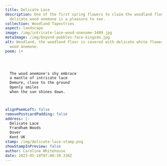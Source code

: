 ```yaml
---
title: Delicate Lace
description: One of the first spring flowers to claim the woodland floor, the
  delicate wood anemone is a pleasure to see.
collection: Woodland Tapestries
aspect: landscape
image: /img/intricate-lace-wood-anenome-3409.jpg
metaImage: /img/beyond-pebbles-face-kingsdo.jpg
alt: Woodland, the woodland floor is covered with delicate white flowers, the
  wood anemone.
poem: |+
  



  The wood anemone's shy embrace
  a mantle of intricate lace
  Demure, close to the ground 
  Openly smiles 
  when the sun shines down.



alignPoemLeft: false
removePostcardPadding: false
address: |-
  Delicate Lace
  Frandham Woods
  Dover
  Kent UK
stamp: /img/delicate-lace-stamp.png
showStampInPreview: false
author: Caroline Whitehouse
date: 2023-05-10T07:00:39.338Z
---
```

